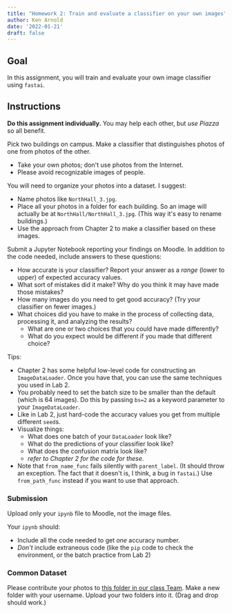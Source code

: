 ```yaml
---
title: "Homework 2: Train and evaluate a classifier on your own images"
author: Ken Arnold
date: '2022-01-21'
draft: false
---
```


## Goal

In this assignment, you will train and evaluate your own image classifier using `fastai`.

## Instructions

**Do this assignment individually.** You may help each other, but *use Piazza* so all benefit.

Pick two buildings on campus. Make a classifier that distinguishes photos of one from photos of the other.

- Take your own photos; don't use photos from the Internet.
- Please avoid recognizable images of people.

You will need to organize your photos into a dataset. I suggest:

- Name photos like `NorthHall_3.jpg`.
- Place all your photos in a folder for each building. So an image will actually be at `NorthHall/NorthHall_3.jpg`. (This way it's easy to rename buildings.)
- Use the approach from Chapter 2 to make a classifier based on these images.

Submit a Jupyter Notebook reporting your findings on Moodle. In addition to the code needed, include answers to these questions:

- How accurate is your classifier? Report your answer as a *range* (lower to upper) of expected accuracy values.
- What sort of mistakes did it make? Why do you think it may have made those mistakes?
- How many images do you need to get good accuracy? (Try your classifier on fewer images.)
- What choices did you have to make in the process of collecting data, processing it, and analyzing the results?
  - What are one or two choices that you could have made differently?
  - What do you expect would be different if you made that different choice?

Tips:

- Chapter 2 has some helpful low-level code for constructing an `ImageDataLoader`. Once you have that, you can use the same techniques you used in Lab 2.
- You probably need to set the batch size to be smaller than the default (which is 64 images). Do this by passing `bs=2` as a keyword parameter to your `ImageDataLoader`.
- Like in Lab 2, just hard-code the accuracy values you get from multiple different `seed`s.
- Visualize things:
  - What does one batch of your `DataLoader` look like?
  - What do the predictions of your classifier look like?
  - What does the confusion matrix look like?
  - *refer to Chapter 2 for the code for these*.
- Note that `from_name_func` fails silently with `parent_label`. (It should throw an exception. The fact that it doesn't is, I think, a bug in `fastai`.) Use `from_path_func` instead if you want to use that approach.

### Submission

Upload only your `ipynb` file to Moodle, not the image files.

Your `ipynb` should:

- Include all the code needed to get *one* accuracy number.
- *Don't* include extraneous code (like the `pip` code to check the environment, or the batch practice from Lab 2)

### Common Dataset

Please contribute your photos to [this folder in our class Team](https://calvincollege.sharepoint.com/:f:/s/Section_81629/EpapLK3FkZlBm-AQutdecNEB8U9a6SXGDXEEGcFnTJ5YwA?e=FK6vVj). Make a new folder with your username. Upload your two folders into it. (Drag and drop should work.)
